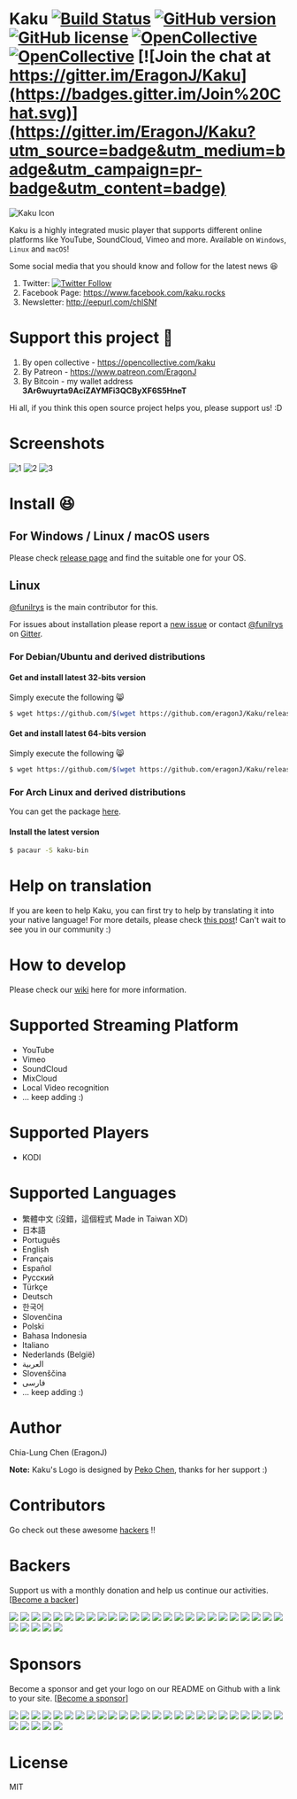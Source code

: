 # Kaku [![Build Status](https://travis-ci.org/EragonJ/Kaku.svg?branch=master)](https://travis-ci.org/EragonJ/Kaku) [![GitHub version](https://badge.fury.io/gh/EragonJ%2Fkaku.svg)](https://github.com/EragonJ/Kaku/releases) [![GitHub license](https://img.shields.io/badge/license-MIT-blue.svg)](https://github.com/EragonJ/Kaku/blob/master/LICENSE) [![OpenCollective](https://opencollective.com/kaku/backers/badge.svg)](#backers) [![OpenCollective](https://opencollective.com/kaku/sponsors/badge.svg)](#sponsors) [![Join the chat at https://gitter.im/EragonJ/Kaku](https://badges.gitter.im/Join%20Chat.svg)](https://gitter.im/EragonJ/Kaku?utm_source=badge&utm_medium=badge&utm_campaign=pr-badge&utm_content=badge)

![Kaku Icon](http://i.imgur.com/c3KKQ9t.png)

Kaku is a highly integrated music player that supports different online platforms like YouTube, SoundCloud, Vimeo and more. Available on `Windows`, `Linux` and `macOS`!

Some social media that you should know and follow for the latest news :laughing:

1. Twitter: [![Twitter Follow](https://img.shields.io/twitter/follow/KakuPlayer.svg?style=social&label=Follow)](https://twitter.com/KakuPlayer)
2. Facebook Page: <https://www.facebook.com/kaku.rocks>
3. Newsletter: <http://eepurl.com/chlSNf>

# Support this project :money_with_wings:

1. By open collective - <https://opencollective.com/kaku>
2. By Patreon - <https://www.patreon.com/EragonJ>
3. By Bitcoin - my wallet address **3Ar6wuyrta9AciZAYMFi3QCByXF6S5HneT**

Hi all, if you think this open source project helps you, please support us! :D

# Screenshots

![1](http://i.imgur.com/HudKZou.png) ![2](http://i.imgur.com/mMm8ZH4.png) ![3](http://i.imgur.com/7oUKNDk.png)

# Install :laughing:

## For Windows / Linux / macOS users

Please check [release page](https://github.com/EragonJ/Kaku/releases) and find the suitable one for your OS.

## Linux

[@funilrys](https://github.com/funilrys) is the main contributor for this.

For issues about installation please report a [new issue](https://github.com/EragonJ/Kaku/issues/new?title=Linux%20-%20Can%27t%20install%20Kaku) or contact [@funilrys](https://github.com/funilrys) on [Gitter](https://gitter.im/funilrys).

### For Debian/Ubuntu and derived distributions

#### Get and install latest 32-bits version

Simply execute the following :smile_cat:

```bash
$ wget https://github.com/$(wget https://github.com/eragonJ/Kaku/releases/latest -O - | egrep '/.*/.*/Kaku.*i386.deb' -o) && dpkg -i Kaku*.deb
```

#### Get and install latest 64-bits version

Simply execute the following :smile_cat:

```bash
$ wget https://github.com/$(wget https://github.com/eragonJ/Kaku/releases/latest -O - | egrep '/.*/.*/Kaku.*amd64.deb' -o) && dpkg -i Kaku*.deb
```

### For Arch Linux and derived distributions

You can get the package [here](https://aur.archlinux.org/packages/kaku-bin/).

#### Install the latest version

```bash
$ pacaur -S kaku-bin
```

# Help on translation

If you are keen to help Kaku, you can first try to help by translating it into your native language! For more details, please check [this post](https://github.com/EragonJ/Kaku/issues/377)! Can't wait to see you in our community :)

# How to develop

Please check our [wiki](https://github.com/EragonJ/Kaku/wiki) here for more information.

# Supported Streaming Platform

- YouTube
- Vimeo
- SoundCloud
- MixCloud
- Local Video recognition
- ... keep adding :)

# Supported Players

- KODI 
# Supported Languages

- 繁體中文 (沒錯，這個程式 Made in Taiwan XD)
- 日本語
- Português
- English
- Français
- Español
- Русский
- Türkçe
- Deutsch
- 한국어
- Slovenčina
- Polski
- Bahasa Indonesia
- Italiano
- Nederlands (België)
- ‏العربية‏
- Slovenščina
- ‏فارسی‏
- ... keep adding :)

# Author

Chia-Lung Chen (EragonJ)

**Note:** Kaku's Logo is designed by [Peko Chen](https://www.facebook.com/peko.chen), thanks for her support :)

# Contributors

Go check out these awesome [hackers](https://github.com/EragonJ/Kaku/graphs/contributors) !!

# Backers

Support us with a monthly donation and help us continue our activities. [[Become a backer](https://opencollective.com/kaku#backer)]

[![](https://opencollective.com/kaku/backer/0/avatar.svg)](https://opencollective.com/kaku/backer/0/website) [![](https://opencollective.com/kaku/backer/1/avatar.svg)](https://opencollective.com/kaku/backer/1/website) [![](https://opencollective.com/kaku/backer/2/avatar.svg)](https://opencollective.com/kaku/backer/2/website) [![](https://opencollective.com/kaku/backer/3/avatar.svg)](https://opencollective.com/kaku/backer/3/website) [![](https://opencollective.com/kaku/backer/4/avatar.svg)](https://opencollective.com/kaku/backer/4/website) [![](https://opencollective.com/kaku/backer/5/avatar.svg)](https://opencollective.com/kaku/backer/5/website) [![](https://opencollective.com/kaku/backer/6/avatar.svg)](https://opencollective.com/kaku/backer/6/website) [![](https://opencollective.com/kaku/backer/7/avatar.svg)](https://opencollective.com/kaku/backer/7/website) [![](https://opencollective.com/kaku/backer/8/avatar.svg)](https://opencollective.com/kaku/backer/8/website) [![](https://opencollective.com/kaku/backer/9/avatar.svg)](https://opencollective.com/kaku/backer/9/website) [![](https://opencollective.com/kaku/backer/10/avatar.svg)](https://opencollective.com/kaku/backer/10/website) [![](https://opencollective.com/kaku/backer/11/avatar.svg)](https://opencollective.com/kaku/backer/11/website) [![](https://opencollective.com/kaku/backer/12/avatar.svg)](https://opencollective.com/kaku/backer/12/website) [![](https://opencollective.com/kaku/backer/13/avatar.svg)](https://opencollective.com/kaku/backer/13/website) [![](https://opencollective.com/kaku/backer/14/avatar.svg)](https://opencollective.com/kaku/backer/14/website) [![](https://opencollective.com/kaku/backer/15/avatar.svg)](https://opencollective.com/kaku/backer/15/website) [![](https://opencollective.com/kaku/backer/16/avatar.svg)](https://opencollective.com/kaku/backer/16/website) [![](https://opencollective.com/kaku/backer/17/avatar.svg)](https://opencollective.com/kaku/backer/17/website) [![](https://opencollective.com/kaku/backer/18/avatar.svg)](https://opencollective.com/kaku/backer/18/website) [![](https://opencollective.com/kaku/backer/19/avatar.svg)](https://opencollective.com/kaku/backer/19/website) [![](https://opencollective.com/kaku/backer/20/avatar.svg)](https://opencollective.com/kaku/backer/20/website) [![](https://opencollective.com/kaku/backer/21/avatar.svg)](https://opencollective.com/kaku/backer/21/website) [![](https://opencollective.com/kaku/backer/22/avatar.svg)](https://opencollective.com/kaku/backer/22/website) [![](https://opencollective.com/kaku/backer/23/avatar.svg)](https://opencollective.com/kaku/backer/23/website) [![](https://opencollective.com/kaku/backer/24/avatar.svg)](https://opencollective.com/kaku/backer/24/website) [![](https://opencollective.com/kaku/backer/25/avatar.svg)](https://opencollective.com/kaku/backer/25/website) [![](https://opencollective.com/kaku/backer/26/avatar.svg)](https://opencollective.com/kaku/backer/26/website) [![](https://opencollective.com/kaku/backer/27/avatar.svg)](https://opencollective.com/kaku/backer/27/website) [![](https://opencollective.com/kaku/backer/28/avatar.svg)](https://opencollective.com/kaku/backer/28/website) [![](https://opencollective.com/kaku/backer/29/avatar.svg)](https://opencollective.com/kaku/backer/29/website)

# Sponsors

Become a sponsor and get your logo on our README on Github with a link to your site. [[Become a sponsor](https://opencollective.com/kaku#sponsor)]

[![](https://opencollective.com/kaku/sponsor/0/avatar.svg)](https://opencollective.com/kaku/sponsor/0/website) [![](https://opencollective.com/kaku/sponsor/1/avatar.svg)](https://opencollective.com/kaku/sponsor/1/website) [![](https://opencollective.com/kaku/sponsor/2/avatar.svg)](https://opencollective.com/kaku/sponsor/2/website) [![](https://opencollective.com/kaku/sponsor/3/avatar.svg)](https://opencollective.com/kaku/sponsor/3/website) [![](https://opencollective.com/kaku/sponsor/4/avatar.svg)](https://opencollective.com/kaku/sponsor/4/website) [![](https://opencollective.com/kaku/sponsor/5/avatar.svg)](https://opencollective.com/kaku/sponsor/5/website) [![](https://opencollective.com/kaku/sponsor/6/avatar.svg)](https://opencollective.com/kaku/sponsor/6/website) [![](https://opencollective.com/kaku/sponsor/7/avatar.svg)](https://opencollective.com/kaku/sponsor/7/website) [![](https://opencollective.com/kaku/sponsor/8/avatar.svg)](https://opencollective.com/kaku/sponsor/8/website) [![](https://opencollective.com/kaku/sponsor/9/avatar.svg)](https://opencollective.com/kaku/sponsor/9/website) [![](https://opencollective.com/kaku/sponsor/10/avatar.svg)](https://opencollective.com/kaku/sponsor/10/website) [![](https://opencollective.com/kaku/sponsor/11/avatar.svg)](https://opencollective.com/kaku/sponsor/11/website) [![](https://opencollective.com/kaku/sponsor/12/avatar.svg)](https://opencollective.com/kaku/sponsor/12/website) [![](https://opencollective.com/kaku/sponsor/13/avatar.svg)](https://opencollective.com/kaku/sponsor/13/website) [![](https://opencollective.com/kaku/sponsor/14/avatar.svg)](https://opencollective.com/kaku/sponsor/14/website) [![](https://opencollective.com/kaku/sponsor/15/avatar.svg)](https://opencollective.com/kaku/sponsor/15/website) [![](https://opencollective.com/kaku/sponsor/16/avatar.svg)](https://opencollective.com/kaku/sponsor/16/website) [![](https://opencollective.com/kaku/sponsor/17/avatar.svg)](https://opencollective.com/kaku/sponsor/17/website) [![](https://opencollective.com/kaku/sponsor/18/avatar.svg)](https://opencollective.com/kaku/sponsor/18/website) [![](https://opencollective.com/kaku/sponsor/19/avatar.svg)](https://opencollective.com/kaku/sponsor/19/website) [![](https://opencollective.com/kaku/sponsor/20/avatar.svg)](https://opencollective.com/kaku/sponsor/20/website) [![](https://opencollective.com/kaku/sponsor/21/avatar.svg)](https://opencollective.com/kaku/sponsor/21/website) [![](https://opencollective.com/kaku/sponsor/22/avatar.svg)](https://opencollective.com/kaku/sponsor/22/website) [![](https://opencollective.com/kaku/sponsor/23/avatar.svg)](https://opencollective.com/kaku/sponsor/23/website) [![](https://opencollective.com/kaku/sponsor/24/avatar.svg)](https://opencollective.com/kaku/sponsor/24/website) [![](https://opencollective.com/kaku/sponsor/25/avatar.svg)](https://opencollective.com/kaku/sponsor/25/website) [![](https://opencollective.com/kaku/sponsor/26/avatar.svg)](https://opencollective.com/kaku/sponsor/26/website) [![](https://opencollective.com/kaku/sponsor/27/avatar.svg)](https://opencollective.com/kaku/sponsor/27/website) [![](https://opencollective.com/kaku/sponsor/28/avatar.svg)](https://opencollective.com/kaku/sponsor/28/website) [![](https://opencollective.com/kaku/sponsor/29/avatar.svg)](https://opencollective.com/kaku/sponsor/29/website)

# License

MIT
